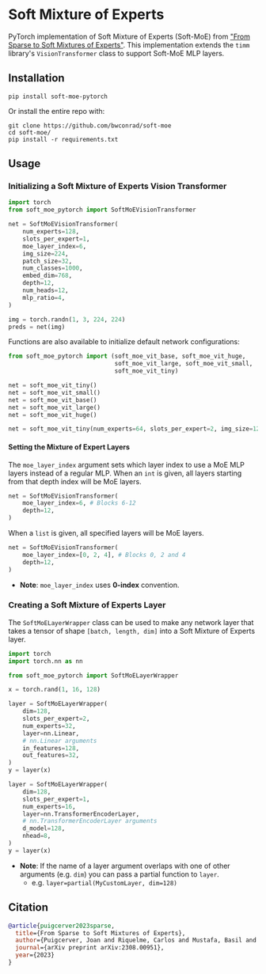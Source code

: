 # Soft Mixture of Experts

PyTorch implementation of Soft Mixture of Experts (Soft-MoE) from ["From Sparse to Soft Mixtures of Experts"](https://arxiv.org/abs/2308.00951v1).
This implementation extends the `timm` library's `VisionTransformer` class to support Soft-MoE MLP layers.


## Installation

```
pip install soft-moe-pytorch
```

Or install the entire repo with:

```
git clone https://github.com/bwconrad/soft-moe
cd soft-moe/
pip install -r requirements.txt
```

## Usage

### Initializing a Soft Mixture of Experts Vision Transformer

```python
import torch
from soft_moe_pytorch import SoftMoEVisionTransformer

net = SoftMoEVisionTransformer(
    num_experts=128,
    slots_per_expert=1,
    moe_layer_index=6, 
    img_size=224,
    patch_size=32,
    num_classes=1000,
    embed_dim=768,
    depth=12,
    num_heads=12,
    mlp_ratio=4,
)

img = torch.randn(1, 3, 224, 224)
preds = net(img)
```

Functions are also available to initialize default network configurations:

```python
from soft_moe_pytorch import (soft_moe_vit_base, soft_moe_vit_huge,
                              soft_moe_vit_large, soft_moe_vit_small,
                              soft_moe_vit_tiny)

net = soft_moe_vit_tiny()
net = soft_moe_vit_small()
net = soft_moe_vit_base()
net = soft_moe_vit_large()
net = soft_moe_vit_huge()

net = soft_moe_vit_tiny(num_experts=64, slots_per_expert=2, img_size=128)
```

#### Setting the Mixture of Expert Layers

The `moe_layer_index` argument sets which layer index to use a MoE MLP layers instead of a regular MLP.
When an `int` is given, all layers starting from that depth index will be MoE layers.

```python
net = SoftMoEVisionTransformer(
    moe_layer_index=6, # Blocks 6-12
    depth=12,
)
```

When a `list` is given, all specified layers will be MoE layers.

```python
net = SoftMoEVisionTransformer(
    moe_layer_index=[0, 2, 4], # Blocks 0, 2 and 4
    depth=12,
)
```

- __Note__: `moe_layer_index` uses __0-index__ convention.

### Creating a Soft Mixture of Experts Layer 

The `SoftMoELayerWrapper` class can be used to make any network layer that takes a tensor of shape `[batch, length, dim]` into a Soft Mixture of Experts layer.

```python 
import torch
import torch.nn as nn

from soft_moe_pytorch import SoftMoELayerWrapper

x = torch.rand(1, 16, 128)

layer = SoftMoELayerWrapper(
    dim=128,
    slots_per_expert=2,
    num_experts=32,
    layer=nn.Linear,
    # nn.Linear arguments
    in_features=128,
    out_features=32,
)
y = layer(x)

layer = SoftMoELayerWrapper(
    dim=128,
    slots_per_expert=1,
    num_experts=16,
    layer=nn.TransformerEncoderLayer,
    # nn.TransformerEncoderLayer arguments
    d_model=128,
    nhead=8,
)
y = layer(x)
```

- __Note__: If the name of a layer argument overlaps with one of other arguments (e.g. `dim`) you can pass a partial function to `layer`.
    - e.g. `layer=partial(MyCustomLayer, dim=128)`

## Citation
```bibtex
@article{puigcerver2023sparse,
  title={From Sparse to Soft Mixtures of Experts},
  author={Puigcerver, Joan and Riquelme, Carlos and Mustafa, Basil and Houlsby, Neil},
  journal={arXiv preprint arXiv:2308.00951},
  year={2023}
}
```
